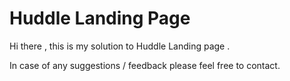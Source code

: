 # Huddle Landing Page
Hi there , this is my solution to Huddle Landing page .

In case of any suggestions / feedback please feel free to contact.
